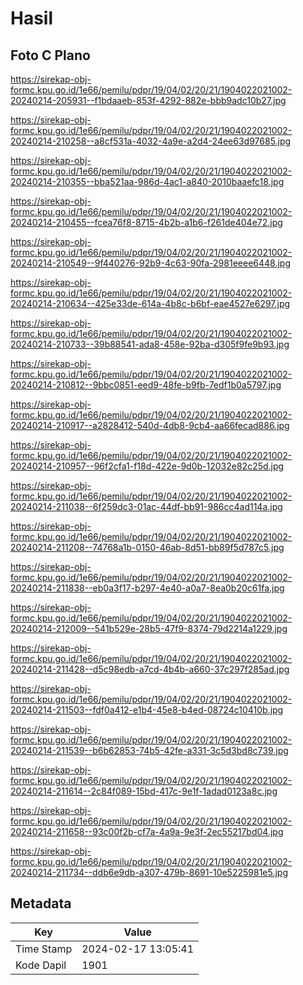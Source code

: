 # Hasil

## Foto C Plano

https://sirekap-obj-formc.kpu.go.id/1e66/pemilu/pdpr/19/04/02/20/21/1904022021002-20240214-205931--f1bdaaeb-853f-4292-882e-bbb9adc10b27.jpg

https://sirekap-obj-formc.kpu.go.id/1e66/pemilu/pdpr/19/04/02/20/21/1904022021002-20240214-210258--a8cf531a-4032-4a9e-a2d4-24ee63d97685.jpg

https://sirekap-obj-formc.kpu.go.id/1e66/pemilu/pdpr/19/04/02/20/21/1904022021002-20240214-210355--bba521aa-986d-4ac1-a840-2010baaefc18.jpg

https://sirekap-obj-formc.kpu.go.id/1e66/pemilu/pdpr/19/04/02/20/21/1904022021002-20240214-210455--fcea76f8-8715-4b2b-a1b6-f261de404e72.jpg

https://sirekap-obj-formc.kpu.go.id/1e66/pemilu/pdpr/19/04/02/20/21/1904022021002-20240214-210549--9f440276-92b9-4c63-90fa-2981eeee6448.jpg

https://sirekap-obj-formc.kpu.go.id/1e66/pemilu/pdpr/19/04/02/20/21/1904022021002-20240214-210634--425e33de-614a-4b8c-b6bf-eae4527e6297.jpg

https://sirekap-obj-formc.kpu.go.id/1e66/pemilu/pdpr/19/04/02/20/21/1904022021002-20240214-210733--39b88541-ada8-458e-92ba-d305f9fe9b93.jpg

https://sirekap-obj-formc.kpu.go.id/1e66/pemilu/pdpr/19/04/02/20/21/1904022021002-20240214-210812--9bbc0851-eed9-48fe-b9fb-7edf1b0a5797.jpg

https://sirekap-obj-formc.kpu.go.id/1e66/pemilu/pdpr/19/04/02/20/21/1904022021002-20240214-210917--a2828412-540d-4db8-9cb4-aa66fecad886.jpg

https://sirekap-obj-formc.kpu.go.id/1e66/pemilu/pdpr/19/04/02/20/21/1904022021002-20240214-210957--96f2cfa1-f18d-422e-9d0b-12032e82c25d.jpg

https://sirekap-obj-formc.kpu.go.id/1e66/pemilu/pdpr/19/04/02/20/21/1904022021002-20240214-211038--6f259dc3-01ac-44df-bb91-986cc4ad114a.jpg

https://sirekap-obj-formc.kpu.go.id/1e66/pemilu/pdpr/19/04/02/20/21/1904022021002-20240214-211208--74768a1b-0150-46ab-8d51-bb89f5d787c5.jpg

https://sirekap-obj-formc.kpu.go.id/1e66/pemilu/pdpr/19/04/02/20/21/1904022021002-20240214-211838--eb0a3f17-b297-4e40-a0a7-8ea0b20c61fa.jpg

https://sirekap-obj-formc.kpu.go.id/1e66/pemilu/pdpr/19/04/02/20/21/1904022021002-20240214-212009--541b529e-28b5-47f9-8374-79d2214a1229.jpg

https://sirekap-obj-formc.kpu.go.id/1e66/pemilu/pdpr/19/04/02/20/21/1904022021002-20240214-211428--d5c98edb-a7cd-4b4b-a660-37c297f285ad.jpg

https://sirekap-obj-formc.kpu.go.id/1e66/pemilu/pdpr/19/04/02/20/21/1904022021002-20240214-211503--fdf0a412-e1b4-45e8-b4ed-08724c10410b.jpg

https://sirekap-obj-formc.kpu.go.id/1e66/pemilu/pdpr/19/04/02/20/21/1904022021002-20240214-211539--b6b62853-74b5-42fe-a331-3c5d3bd8c739.jpg

https://sirekap-obj-formc.kpu.go.id/1e66/pemilu/pdpr/19/04/02/20/21/1904022021002-20240214-211614--2c84f089-15bd-417c-9e1f-1adad0123a8c.jpg

https://sirekap-obj-formc.kpu.go.id/1e66/pemilu/pdpr/19/04/02/20/21/1904022021002-20240214-211658--93c00f2b-cf7a-4a9a-9e3f-2ec55217bd04.jpg

https://sirekap-obj-formc.kpu.go.id/1e66/pemilu/pdpr/19/04/02/20/21/1904022021002-20240214-211734--ddb6e9db-a307-479b-8691-10e5225981e5.jpg


## Metadata

| Key        | Value               |
| ---------- | ------------------- |
| Time Stamp | 2024-02-17 13:05:41 |
| Kode Dapil | 1901                |



